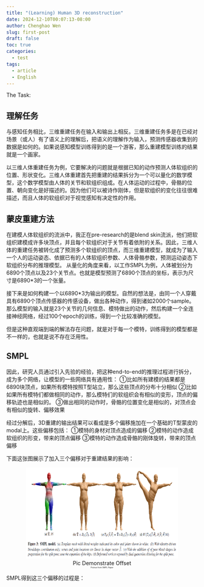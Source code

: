```yaml
---
title: "(Learning) Human 3D reconstruction"
date: 2024-12-10T00:07:13-08:00
author: Chenghao Wen
slug: first-post
draft: false
toc: true
categories:
  - test
tags:
  - article
  - English
---
```



The Task:
## 理解任务
与感知任务相比，三维重建任务在输入和输出上相反。三维重建任务多是在已经对场景（或人）有了语义上的理解后，把语义的理解作为输入，预测传感器收集到的数据是如何的。如果说感知模型训练得到的是一个游客，那么重建模型训练的结果就是一个画家。

以三维人体重建任务为例，它要解决的问题就是根据已知的动作预测人体软组织的位置、形状变化。三维人体重建首先把重建的结果拆分为一个可以量化的数学模型，这个数学模型由人体的关节和软组织组成。在人体运动的过程中，骨骼的位置、朝向变化是好描述的。因为他们可以被诗作刚体，但是软组织的变化往往很难描述，而且人体的软组织对于视觉感知有决定性的作用。

## 蒙皮重建方法
在建模人体软组织的流派中，我正在pre-research的是blend skin流派，他们把软组织建模成许多块顶点，并且每个软组织对于关节有着依附的关系。因此，三维人体的重建任务被转化成了预测多个软组织的顶点，而三维重建模型，就成为了输入一个人的运动姿态、依据已有的人体软组织参数、人体骨骼参数，预测运动姿态下软组织分布的推理模型。
从量化的角度来看，以工作SMPL为例，人体被划分为6890个顶点以及23个关节点。也就是模型预测了6890个顶点的坐标，表示为尺寸是6890*3的一个张量。

接下来是如何构建一个以6890*3为输出的模型。自然的想法是，由同一个人穿戴具有6890个顶点传感器的传感设备，做出各种动作，得到诸如2000个sample。那么模型的输入就是23个关节的几何信息、模特做出的动作，然后构建一个全连接神经网络，经过100个epoch的训练，得到一个比较准确的模型。

但是这种直观端到端的解法存在问题，就是对于每一个模特，训练得到的模型都是不一样的，也就是说不存在泛用性。

## SMPL
因此，研究人员通过引入先验的经验，把这种end-to-end的推理过程进行拆分，成为多个网络，让模型的一些网络具有通用性：
①比如所有建模的结果都是6890块顶点，如果所有模特按照T型站立，那么这些顶点的分布十分相似
②比如如果所有模特们都做相同的动作，那么模特们的软组织会有相似的变形，顶点的偏移轨迹也是相似的。
③做出相同的动作时，骨骼的位置变化是相似的，对顶点会有相似的旋转、偏移效果

经过分解后，3D重建的输出结果可以看成是多个偏移施加在一个基础的T型蒙皮的modal上。这些偏移包括：
①模特的身材对顶点造成的偏移
②模特的动作造成软组织的形变，带来的顶点偏移
③模特的动作造成骨骼的刚体旋转，带来的顶点偏移

下面这张图展示了加入三个偏移对于重建结果的影响：

<figure style="text-align: center;">
    <img src="static\researchimages\Breakdownthemodel.png" alt="Pic demonstrate offset" style="width: 400px; height: 240px;">
    <figcaption>Pic Demonstrate Offset</figcaption>
    <figcaption style="font-size: 5px;">Pictrue from SMPL Paper</figcaption>
</figure>

SMPL得到这三个偏移的过程是：